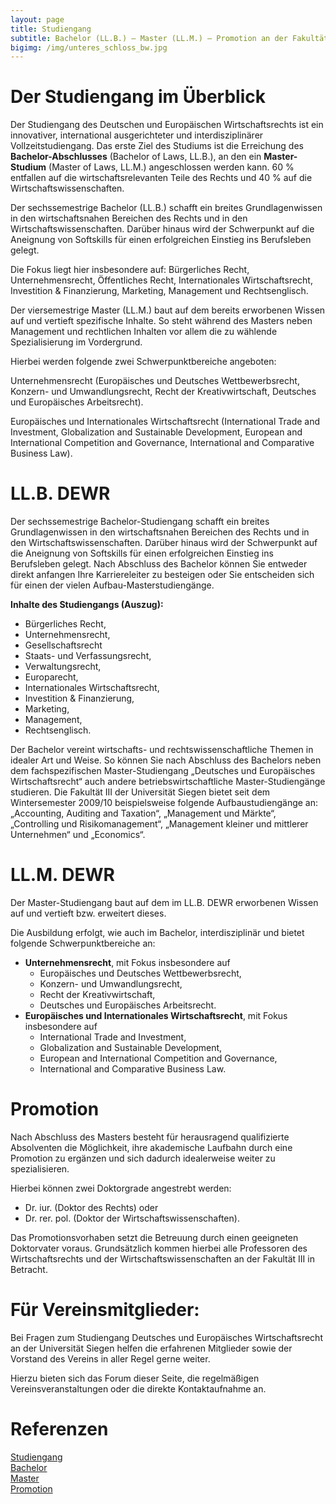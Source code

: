 ```yaml
---
layout: page
title: Studiengang
subtitle: Bachelor (LL.B.) – Master (LL.M.) – Promotion an der Fakultät III Wirtschaftswissenschaften, Wirtschaftsinformatik und Wirtschaftsrecht der Universität Siegen
bigimg: /img/unteres_schloss_bw.jpg
---
```


# Der Studiengang im Überblick

Der Studiengang des Deutschen und Europäischen Wirtschaftsrechts ist ein innovativer, international ausgerichteter und interdisziplinärer Vollzeitstudiengang. Das erste Ziel des Studiums ist die Erreichung des __Bachelor-Abschlusses__ (Bachelor of Laws, LL.B.), an den ein __Master-Studium__ (Master of Laws, LL.M.) angeschlossen werden kann. 60 % entfallen auf die wirtschaftsrelevanten Teile des Rechts und 40 % auf die Wirtschaftswissenschaften.

Der sechssemestrige Bachelor (LL.B.) schafft ein breites Grundlagenwissen in den wirtschaftsnahen Bereichen des Rechts und in den Wirtschaftswissenschaften. Darüber hinaus wird der Schwerpunkt auf die Aneignung von Softskills für einen erfolgreichen Einstieg ins Berufsleben gelegt.

Die Fokus liegt hier insbesondere auf:
Bürgerliches Recht, Unternehmensrecht, Öffentliches Recht, Internationales Wirtschaftsrecht, Investition & Finanzierung, Marketing, Management und Rechtsenglisch.

Der viersemestrige Master (LL.M.) baut auf dem bereits erworbenen Wissen auf und vertieft spezifische Inhalte. So steht während des Masters neben Management und rechtlichen Inhalten vor allem die zu wählende Spezialisierung im Vordergrund.

Hierbei werden folgende zwei Schwerpunktbereiche angeboten:

Unternehmensrecht (Europäisches und Deutsches Wettbewerbsrecht, Konzern- und Umwandlungsrecht, Recht der Kreativwirtschaft, Deutsches und Europäisches Arbeitsrecht).

Europäisches und Internationales Wirtschaftsrecht (International Trade and Investment, Globalization and Sustainable Development, European and International Competition and Governance, International and Comparative Business Law).



# LL.B. DEWR

Der sechssemestrige Bachelor-Studiengang schafft ein breites Grundlagenwissen in den wirtschaftsnahen Bereichen des Rechts und in den Wirtschaftswissenschaften. Darüber hinaus wird der Schwerpunkt auf die Aneignung von Softskills für einen erfolgreichen Einstieg ins Berufsleben gelegt. Nach Abschluss des Bachelor können Sie entweder direkt anfangen Ihre Karriereleiter zu besteigen oder Sie entscheiden sich für einen der vielen Aufbau-Masterstudiengänge.

__Inhalte des Studiengangs (Auszug):__

  * Bürgerliches Recht,
  * Unternehmensrecht,
  * Gesellschaftsrecht
  * Staats- und Verfassungsrecht,
  * Verwaltungsrecht,
  * Europarecht,
  * Internationales Wirtschaftsrecht,
  * Investition & Finanzierung,
  * Marketing,
  * Management,
  * Rechtsenglisch.

Der Bachelor vereint wirtschafts- und rechtswissenschaftliche Themen in idealer Art und Weise. So können Sie nach Abschluss des Bachelors neben dem fachspezifischen Master-Studiengang „Deutsches und Europäisches Wirtschaftsrecht“ auch andere betriebswirtschaftliche Master-Studiengänge studieren. Die Fakultät III der Universität Siegen bietet seit dem Wintersemester 2009/10 beispielsweise folgende Aufbaustudiengänge an: „Accounting, Auditing and Taxation“, „Management und Märkte“, „Controlling und Risikomanagement“, „Management kleiner und mittlerer Unternehmen“ und „Economics“.


# LL.M. DEWR

Der Master-Studiengang baut auf dem im LL.B. DEWR erworbenen Wissen auf und vertieft bzw. erweitert dieses.

Die Ausbildung erfolgt, wie auch im Bachelor, interdisziplinär und bietet folgende Schwerpunktbereiche an:

  * __Unternehmensrecht__, mit Fokus insbesondere auf
      * Europäisches und Deutsches Wettbewerbsrecht,
      * Konzern- und Umwandlungsrecht,
      * Recht der Kreativwirtschaft,
      * Deutsches und Europäisches Arbeitsrecht.
  * __Europäisches und Internationales Wirtschaftsrecht__, mit Fokus insbesondere auf
      * International Trade and Investment,
      * Globalization and Sustainable Development,
      * European and International Competition and Governance,
      * International and Comparative Business Law.


# Promotion

Nach Abschluss des Masters besteht für herausragend qualifizierte Absolventen die Möglichkeit, ihre akademische Laufbahn durch eine Promotion zu ergänzen und sich dadurch idealerweise weiter zu spezialisieren.

Hierbei können zwei Doktorgrade angestrebt werden:

  * Dr. iur. (Doktor des Rechts) oder
  * Dr. rer. pol. (Doktor der Wirtschaftswissenschaften).

Das Promotionsvorhaben setzt die Betreuung durch einen geeigneten Doktorvater voraus. Grundsätzlich kommen hierbei alle Professoren des Wirtschaftsrechts und der Wirtschaftswissenschaften an der Fakultät III in Betracht.


# Für Vereinsmitglieder:

Bei Fragen zum Studiengang Deutsches und Europäisches Wirtschaftsrecht an der Universität Siegen helfen die erfahrenen Mitglieder sowie der Vorstand des Vereins in aller Regel gerne weiter.

Hierzu bieten sich das Forum dieser Seite, die regelmäßigen Vereinsveranstaltungen oder die direkte Kontaktaufnahme an.


# Referenzen

[Studiengang](http://www.wiwi.uni-siegen.de/dewr/)  
[Bachelor](http://www.wiwi.uni-siegen.de/dewr/subject/bachelor)  
[Master](http://www.wiwi.uni-siegen.de/dewr/subject/master)  
[Promotion](http://www.wiwi.uni-siegen.de/dewr/subject/promotion)  

